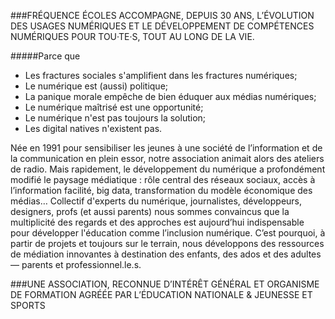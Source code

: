 ###FRÉQUENCE ÉCOLES ACCOMPAGNE, DEPUIS 30 ANS, L’ÉVOLUTION DES USAGES NUMÉRIQUES ET LE DÉVELOPPEMENT DE COMPÉTENCES NUMÉRIQUES POUR TOU·TE·S, 
TOUT AU LONG DE LA VIE.

#####Parce que

- Les fractures sociales s'amplifient dans les fractures numériques;
- Le numérique est (aussi) politique;
- La panique morale empêche de bien éduquer aux médias numériques;
- Le numérique maîtrisé est une opportunité;
- Le numérique n'est pas toujours la solution;
- Les digital natives n'existent pas.

Née en 1991 pour sensibiliser les jeunes à une société de l’information et de la communication en plein essor, notre association animait alors des ateliers de radio. Mais rapidement, le développement du numérique a profondément modifié le paysage médiatique : rôle central des réseaux sociaux, accès à l’information facilité, big data, transformation du modèle économique des médias…
Collectif d'experts du numérique, journalistes, développeurs, designers, profs (et aussi parents) nous sommes convaincus que la multiplicité des regards et des approches est aujourd’hui indispensable pour développer l'éducation comme l’inclusion numérique. C’est pourquoi, à partir de projets et toujours sur le terrain, nous développons des ressources de médiation innovantes à destination des enfants, des ados et des adultes — parents et professionnel.le.s.

###UNE ASSOCIATION, RECONNUE D’INTÉRÊT GÉNÉRAL ET ORGANISME DE FORMATION AGRÉÉE PAR L’ÉDUCATION NATIONALE & JEUNESSE ET SPORTS
